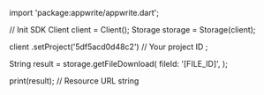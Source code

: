 import 'package:appwrite/appwrite.dart';

// Init SDK
Client client = Client();
Storage storage = Storage(client);

client
    .setProject('5df5acd0d48c2') // Your project ID
;

String result = storage.getFileDownload(
    fileId: '[FILE_ID]',
);

print(result); // Resource URL string
